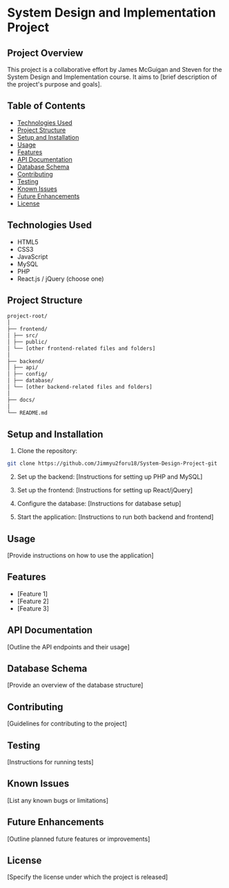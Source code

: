 # System Design and Implementation Project

## Project Overview

This project is a collaborative effort by James McGuigan and Steven for the System Design and Implementation course. It aims to [brief description of the project's purpose and goals].

## Table of Contents

- [Technologies Used](#technologies-used)
- [Project Structure](#project-structure)
- [Setup and Installation](#setup-and-installation)
- [Usage](#usage)
- [Features](#features)
- [API Documentation](#api-documentation)
- [Database Schema](#database-schema)
- [Contributing](#contributing)
- [Testing](#testing)
- [Known Issues](#known-issues)
- [Future Enhancements](#future-enhancements)
- [License](#license)

## Technologies Used

- HTML5
- CSS3
- JavaScript
- MySQL
- PHP
- React.js / jQuery (choose one)

## Project Structure
```bash
project-root/
│
├── frontend/
│ ├── src/
│ ├── public/
│ └── [other frontend-related files and folders]
│
├── backend/
│ ├── api/
│ ├── config/
│ ├── database/
│ └── [other backend-related files and folders]
│
├── docs/
│
└── README.md
```

## Setup and Installation

1. Clone the repository:
```bash
git clone https://github.com/Jimmyu2foru18/System-Design-Project-git
```

2. Set up the backend:
[Instructions for setting up PHP and MySQL]

3. Set up the frontend:
[Instructions for setting up React/jQuery]

4. Configure the database:
[Instructions for database setup]

5. Start the application:
[Instructions to run both backend and frontend]

## Usage

[Provide instructions on how to use the application]

## Features

- [Feature 1]
- [Feature 2]
- [Feature 3]

## API Documentation

[Outline the API endpoints and their usage]

## Database Schema

[Provide an overview of the database structure]

## Contributing

[Guidelines for contributing to the project]

## Testing

[Instructions for running tests]

## Known Issues

[List any known bugs or limitations]

## Future Enhancements

[Outline planned future features or improvements]

## License

[Specify the license under which the project is released]
